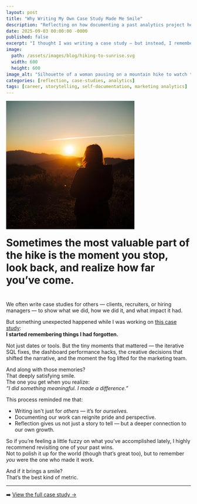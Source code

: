 ```yaml
---
layout: post
title: "Why Writing My Own Case Study Made Me Smile"
description: "Reflecting on how documenting a past analytics project helped me rediscover pride, clarity—and a renewed sense of what matters in storytelling."
date: 2025-09-03 00:00:00 -0000
published: false
excerpt: "I thought I was writing a case study — but instead, I remembered what made the work meaningful. And that unexpected smile."
image:
  path: /assets/images/blog/hiking-to-sunrise.svg
  width: 600
  height: 600
image_alt: "Silhouette of a woman pausing on a mountain hike to watch the sunrise, evoking rediscovery, reflection, and the satisfaction of meaningful progress."
categories: [reflection, case-studies, analytics]
tags: [career, storytelling, self-documentation, marketing analytics]
---
```


<div style="display: flex; align-items: flex-end; gap: 20px; margin-bottom: 40px; flex-wrap: wrap;">
  <img src="/assets/images/blog/hiking-to-sunrise.svg" 
       alt="Silhouette of a woman pausing on a mountain hike to watch the sunrise, evoking rediscovery, reflection, and the satisfaction of meaningful progress."
       style="width: 350px; height: auto;">
  <h1 style="margin: 0; flex: 1; min-width: 200px;">Sometimes the most valuable part of the hike is the moment you stop, look back, and realize how far you’ve come.</h1>
</div>

We often write case studies for others — clients, recruiters, or hiring managers — to show what we did, how we did it, and what impact it had.

But something unexpected happened while I was working on [this case study](https://pugetsoundanalytics.com/case-study/online-vacation-funnel/):  
**I started remembering things I had forgotten.**

Not just dates or tools. But the tiny moments that mattered — the iterative SQL fixes, the dashboard performance hacks, the creative decisions that shifted the narrative, and the moment the fog lifted for the marketing team.

And along with those memories?  
That deeply satisfying smile.  
The one you get when you realize:  
*“I did something meaningful. I made a difference.”*

This process reminded me that:
- Writing isn't just for *others* — it’s for *ourselves.*
- Documenting our work can reignite pride and perspective.
- Reflection gives us not just a story to tell — but a deeper connection to our own growth.

So if you’re feeling a little fuzzy on what you’ve accomplished lately, I highly recommend revisiting one of your past wins.  
Not to polish it up for the world (though that’s great too), but to remember *you* were the one who made it work.

And if it brings a smile?  
That’s the best kind of metric.

---

➡️ [View the full case study →](https://pugetsoundanalytics.com/case-study/online-vacation-funnel/)
